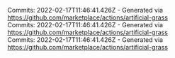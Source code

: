 Commits: 2022-02-17T11:46:41.426Z - Generated via https://github.com/marketplace/actions/artificial-grass
<br>
Commits: 2022-02-17T11:46:41.426Z - Generated via https://github.com/marketplace/actions/artificial-grass
<br>
Commits: 2022-02-17T11:46:41.426Z - Generated via https://github.com/marketplace/actions/artificial-grass
<br>
